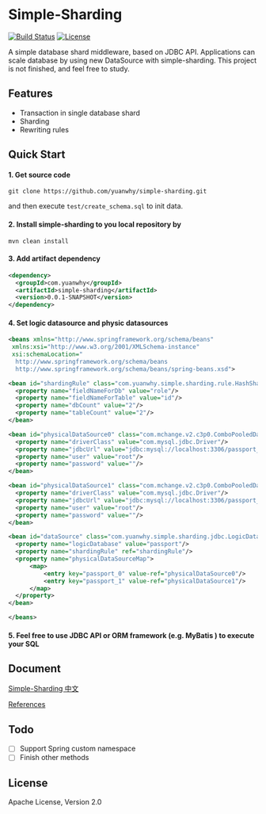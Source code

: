 # Simple-Sharding

[![Build Status](https://travis-ci.org/yuanwhy/simple-sharding.svg?branch=master)](https://travis-ci.org/yuanwhy/simple-sharding)
[![License](https://img.shields.io/badge/license-Apache%202-4EB1BA.svg)](https://www.apache.org/licenses/LICENSE-2.0.html)


A simple database shard middleware, based on JDBC API. Applications can scale database by using new DataSource with simple-sharding. This project is not finished, and feel free to study.


## Features
 * Transaction in single database shard
 * Sharding
 * Rewriting rules

## Quick Start

#### 1. Get source code

```
git clone https://github.com/yuanwhy/simple-sharding.git
```
and then execute `test/create_schema.sql` to init data.

#### 2. Install simple-sharding to you local repository by

```
mvn clean install
```

#### 3. Add artifact dependency

```xml
<dependency>
  <groupId>com.yuanwhy</groupId>
  <artifactId>simple-sharding</artifactId>
  <version>0.0.1-SNAPSHOT</version>
</dependency>
```
####  4. Set logic datasource and physic datasources

```xml
<beans xmlns="http://www.springframework.org/schema/beans"
 xmlns:xsi="http://www.w3.org/2001/XMLSchema-instance"
 xsi:schemaLocation="
  http://www.springframework.org/schema/beans
  http://www.springframework.org/schema/beans/spring-beans.xsd">

<bean id="shardingRule" class="com.yuanwhy.simple.sharding.rule.HashShardingRule">
  <property name="fieldNameForDb" value="role"/>
  <property name="fieldNameForTable" value="id"/>
  <property name="dbCount" value="2"/>
  <property name="tableCount" value="2"/>
</bean>

<bean id="physicalDataSource0" class="com.mchange.v2.c3p0.ComboPooledDataSource">
  <property name="driverClass" value="com.mysql.jdbc.Driver"/>
  <property name="jdbcUrl" value="jdbc:mysql://localhost:3306/passport_0"/>
  <property name="user" value="root"/>
  <property name="password" value=""/>
</bean>

<bean id="physicalDataSource1" class="com.mchange.v2.c3p0.ComboPooledDataSource">
  <property name="driverClass" value="com.mysql.jdbc.Driver"/>
  <property name="jdbcUrl" value="jdbc:mysql://localhost:3306/passport_1"/>
  <property name="user" value="root"/>
  <property name="password" value=""/>
</bean>

<bean id="dataSource" class="com.yuanwhy.simple.sharding.jdbc.LogicDataSource">
  <property name="logicDatabase" value="passport"/>
  <property name="shardingRule" ref="shardingRule"/>
  <property name="physicalDataSourceMap">
      <map>
          <entry key="passport_0" value-ref="physicalDataSource0"/>
          <entry key="passport_1" value-ref="physicalDataSource1"/>
      </map>
  </property>
</bean>

</beans>

```
   
#### 5. Feel free to use JDBC API or ORM framework (e.g. MyBatis ) to execute your SQL

## Document
[Simple-Sharding 中文](http://www.jianshu.com/p/9784a3d4c7a8)

[References](http://yuanwhy.com/tags/%E5%88%86%E5%BA%93%E5%88%86%E8%A1%A8/)

## Todo
  - [ ] Support Spring custom namespace
  - [ ] Finish other methods

## License
Apache License, Version 2.0

